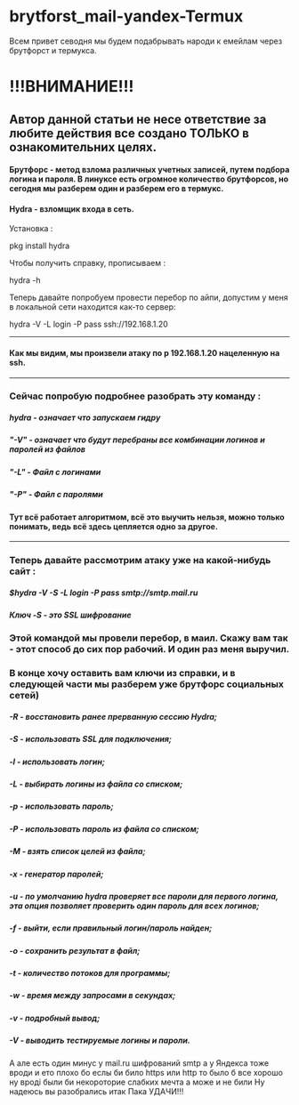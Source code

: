 # brytforst_mail-yandex-Termux
Всем привет севодня мы будем подабрывать народи к емейлам через брутфорст и термукса.

# !!!ВНИМАНИЕ!!!
## Автор данной статьи не несе ответствие за любите действия все создано ТОЛЬКО в ознакомительних целях.

#### Брутфорс - метод взлома различных учетных записей, путем подбора логина и пароля. В линуксе есть огромное количество брутфорсов, но сегодня мы разберем один и разберем его в термукс.
#### Hydra - взломщик входа в сеть.

Установка :

pkg install hydra

Чтобы получить справку, прописываем :

hydra -h

Теперь давайте попробуем провести перебор по айпи, допустим у меня в локальной сети находится как-то сервер:

hydra -V -L login -P pass ssh://192.168.1.20  

---

#### Как мы видим, мы произвели атаку по p 192.168.1.20 нацеленную на ssh.

---

### Сейчас попробую подробнее разобрать эту команду :

##### hydra - означает что запускаем гидру

##### "-V" - означает что будут перебраны все комбинации логинов и паролей из файлов 

##### "-L" - Файл с логинами

##### "-P" - Файл с паролями 

#### Тут всё работает алгоритмом, всё это выучить нельзя, можно только понимать, ведь всё здесь цепляется одно за другое. 

---

### Теперь давайте рассмотрим атаку уже на какой-нибудь сайт :

##### $hydra -V -S -L login -P pass smtp://smtp.mail.ru

##### Ключ -S  - это SSL шифрование

### Этой командой мы провели перебор, в маил. Скажу вам так - этот способ до сих пор рабочий. И один раз меня выручил. 
### В конце хочу оставить вам ключи из справки, и в следующей части мы разберем уже брутфорс социальных сетей)

##### -R - восстановить ранее прерванную сессию Hydra;
##### -S - использовать SSL для подключения;
##### -l - использовать логин;
##### -L - выбирать логины из файла со списком;
##### -p - использовать пароль;
##### -P - использовать пароль из файла со списком;
##### -M - взять список целей из файла;
##### -x - генератор паролей;
##### -u - по умолчанию hydra проверяет все пароли для первого логина, эта опция позволяет проверить один пароль для всех логинов;
##### -f - выйти, если правильный логин/пароль найден;
##### -o - сохранить результат в файл;
##### -t - количество потоков для программы;
##### -w - время между запросами в секундах;
##### -v - подробный вывод;
##### -V - выводить тестируемые логины и пароли.

А але есть один минус у mail.ru шифрований smtp а у Яндекса тоже вроди и ето плохо бо еслы би било https или http то было б все хорошо ну вроді были би некороторие слабких мечта а може и не били
Ну надеюсь вы разобрались итак Пака УДАЧИ!!!
